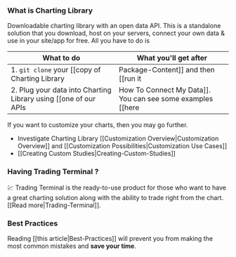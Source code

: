 ### What is Charting Library
Downloadable charting library with an open data API. This is a standalone solution that you download,
host on your servers, connect your own data & use in your site/app for free. All you have to do is

| What to do | What you'll get after |
|---|---|
|1. `git clone` your [[copy of Charting Library|Package-Content]] and then [[run it|Running-Your-Charting-Library]]|A working example of our chart running on your host|
|2. Plug your data into Charting Library using [[one of our APIs|How To Connect My Data]]. You can see some examples [[here|How To Connect My Data#want-examples-]]|The complete and working charting tool with your own data|

If you want to customize your charts, then you may go further.

* Investigate Charting Library [[Customization Overview|Customization Overview]] and [[Customization Possibilities|Customization Use Cases]]
* [[Creating Custom Studies|Creating-Custom-Studies]]

### Having Trading Terminal ?
:chart: Trading Terminal is the ready-to-use product for those who want to have a great charting solution along with the ability to trade right from the chart. [[Read more|Trading-Terminal]].

### Best Practices
Reading [[this article|Best-Practices]] will prevent you from making the most common mistakes and **save your time**.
